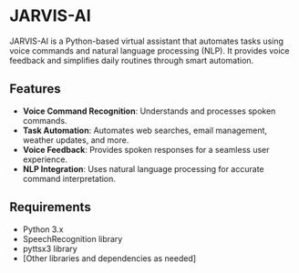 # JARVIS-AI

JARVIS-AI is a Python-based virtual assistant that automates tasks using voice commands and natural language processing (NLP). It provides voice feedback and simplifies daily routines through smart automation.

## Features

- **Voice Command Recognition**: Understands and processes spoken commands.
- **Task Automation**: Automates web searches, email management, weather updates, and more.
- **Voice Feedback**: Provides spoken responses for a seamless user experience.
- **NLP Integration**: Uses natural language processing for accurate command interpretation.

## Requirements

- Python 3.x
- SpeechRecognition library
- pyttsx3 library
- [Other libraries and dependencies as needed]
